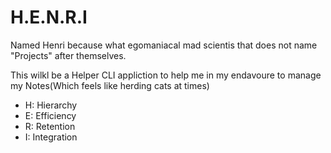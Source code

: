 # H.E.N.R.I

Named Henri because what egomaniacal mad scientis that does not name "Projects" after themselves. 

This wilkl be a Helper CLI appliction to help me in my endavoure to manage my Notes(Which feels like herding cats at times)

- H: Hierarchy
- E: Efficiency
- R: Retention
- I: Integration

